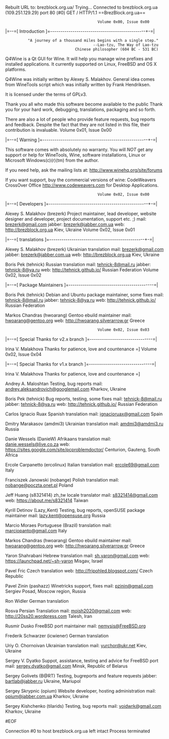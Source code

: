 Rebuilt URL to: brezblock.org.ua/
  Trying...
  Connected to brezblock.org.ua (109.251.129.29) port 80 (#0)
  GET / HTTP/1.1
	                 ==BrezBlock.org.ua==

	                                         Volume 0x00, Issue 0x00

|=--=[ Introduction ]=-----------------------------------------------+-=|

              "A journey of a thousand miles begins with a single step."
                                           --Lao-tzu, The Way of Lao-tzu
                                   Chinese philosopher (604 BC - 531 BC)

Q4Wine is a  Qt GUI for Wine. It will help  you manage wine prefixes and
installed  applications.  It currently supported  on Linux,  FreeBSD and
OS X platforms.

Q4Wine was initially  written by Alexey S. Malakhov. General  idea comes
from WineTools script which was initially written by Frank Hendriksen.

It is licensed under the terms of GPLv3.

Thank  you  all  who made this software  become available to  the public
Thank  you  for your hard work,  debugging, translations,  packaging and 
so forth.

There are also a lot of people who provide feature requests, bug reports
and feedback.  Despite the fact that they  are not listed in  this file,
their contribution is invaluable.
	                                         Volume 0x01, Issue 0x00

|=--=[ Warning ]=----------------------------------------------------+-=|

This software comes with absolutely  no warranty. You will *NOT* get any
support  or help for WineTools, Wine,  software installations,  Linux or
Microsoft Windows(c)(r)(tm) from the author.

If you need help, ask the mailing lists at: 
 http://www.winehq.org/site/forums

If you want support, buy the commercial versions of wine:
 CodeWeavers CrossOver Office
 http://www.codeweavers.com for Desktop Applications.

	                                         Volume 0x02, Issue 0x00

|=--=[ Developers ]=-------------------------------------------------+-=|

Alexey S. Malakhov (brezerk)
Project  maintainer, lead  developer,  website designer  and  developer, 
project documentation, support etc. ;)
mail: brezerk@gmail.com
jabber: brezerk@jabber.com.ua
web: http://brezblock.org.ua
Kiev, Ukraine
	                                         Volume 0x02, Issue 0x01
 
|=--=[ translations ]=-----------------------------------------------+-=|

Alexey S. Malakhov (brezerk)
Ukrainian translation
mail: brezerk@gmail.com
jabber: brezerk@jabber.com.ua
web: http://brezblock.org.ua
Kiev, Ukraine
 
Boris Pek (tehnick)
Russian translation
mail: tehnick-8@mail.ru
jabber: tehnick-8@ya.ru
web: http://tehnick.github.io/
Russian Federation
	                                         Volume 0x02, Issue 0x02
 
|=--=[ Package Maintainers ]=------------------------------------------=|

Boris Pek (tehnick)
Debian and Ubuntu package maintainer, some fixes
mail: tehnick-8@mail.ru
jabber: tehnick-8@ya.ru
web: http://tehnick.github.io/
Russian Federation
 
Markos Chandras (hwoarang)
Gentoo ebuild maintainer
mail: hwoarang@gentoo.org
web: http://hwoarang.silverarrow.gr
Greece
 
	                                         Volume 0x02, Issue 0x03
 
|=--=[ Special Thanks for v2.x branch ]=-------------------------------=|

Irina V. Malakhova 
Thanks for patience, love and countenance =]
	                                         Volume 0x02, Issue 0x04
 
|=--=[ Special Thanks for v1.x branch ]=-------------------------------=|

Irina V. Malakhova 
Thanks for patience, love and countenance =]

Andrey A. Maloshtan 
Testing, bug reports
mail: andrey.aleksandrovich@googlemail.com
Kharkov, Ukraine

Boris Pek (tehnick)
Bug reports, testing, some fixes
mail: tehnick-8@mail.ru
jabber: tehnick-8@ya.ru
web: http://tehnick.github.io/
Russian Federation

Carlos Ignacio Ruax
Spanish translation
mail: ignacioruax@gmail.com
Spain

Dmitry Marakasov (amdmi3)
Ukrainian translation
mail: amdmi3@amdmi3.ru
Russia

Danie Wessels (DanieW)
Afrikaans translation
mail: danie.wessels@live.co.za
web: https://sites.google.com/site/pcproblemdoctor/
Centurion, Gauteng, South Africa

Ercole Carpanetto (ercolinux)
Italian translation
mail: ercole69@gmail.com
Italy

Franciszek Janowski (nobange)
Polish translation
mail: nobange@poczta.onet.pl
Poland

Jeff Huang (s8321414)
zh_tw locale translator
mail: s8321414@gmail.com
web: https://about.me/s8321414
Taiwan

Kyrill Detinov (Lazy_Kent)
Testing, bug reports, openSUSE package maintainer
mail: lazy.kent@opensuse.org
Russia

Marcio Moraes
Portuguese (Brazil) translation
mail: marciopanto@gmail.com
Italy

Markos Chandras (hwoarang)
Gentoo ebuild maintainer
mail: hwoarang@gentoo.org
web: http://hwoarang.silverarrow.gr
Greece

Yaron Shahrabani
Hebrew translation
mail: sh.yaron@gmail.com
web: https://launchpad.net/~sh-yaron
Misgav, Israel

Pavel Fric
Czech translation
web: http://fripohled.blogspot.com/
Czech Republic

Pavel Zinin (pashazz)
Winetricks support, fixes
mail: pzinin@gmail.com
Sergiev Posad, Moscow region, Russia

Ron Widler
German translation

Rosva
Persian Translation
mail: mojsh2020@gmail.com
web: http://20ss20.wordpress.com
Talesh, Iran

Rusmir Dusko
FreeBSD port maintainer
mail: nemysis@FreeBSD.org

Frederik Schwarzer (icwiener)
German translation

Uriy O. Chornoivan
Ukrainian translation
mail: yurchor@ukr.net
Kiev, Ukraine
  
Sergey V. Dyatko 
Suppot, assistance, testing and advice for FreeBSD port
mail: sergey.dyatko@gmail.com
Minsk, Republic of Belarus
 
Sergey Golivets (B@RT)
Testing, bugreports and feature requests
jabber: bartlab@jabber.ru
Ukraine, Mariupol
 
Sergey Skrypnic (opium) 
Website developer, hosting administration
mail: opium@jabber.com.ua
Kharkov, Ukraine

Sergey Kishchenko (tilarids)
Testing, bug reports
mail: voidwrk@gmail.com
Kharkov, Ukraine
  
#EOF

Connection #0 to host brezblock.org.ua left intact
Process terminated
